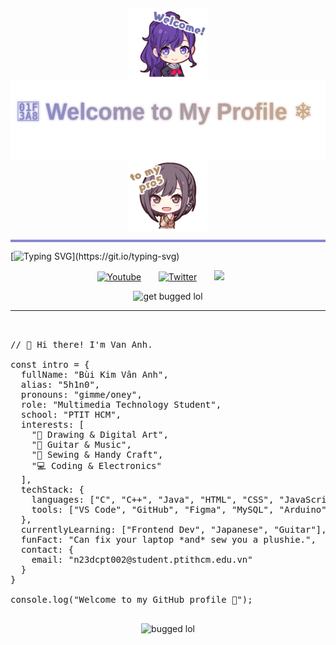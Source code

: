 <p align="center">
  <img src="./Mafuyu.png" width="130" style="vertical-align: middle;"/>
  <img src="./gradienttext.svg" height="130" style="vertical-align: middle;"/>
  <img src="./Ena.png" width="130" style="vertical-align: middle;"/>
</p>



<hr style="height:4px; background-color:#8888CC; border:none;" />

[![Typing SVG](https://readme-typing-svg.herokuapp.com?font=Fira+Code&size=25&pause=1000&color=1314FE&center=true&vCenter=true&width=1000&lines=hello%2C+my+name's+bkvanh.+nice+%E5%85%94+meet+you.)](https://git.io/typing-svg)
<p align="center">
  <a href="https://youtu.be/2Ii7UBMxWVw?si=vIX7ARuOjbyS8I_X"><img width="32px" alt="Youtube" title="Youtube" src="https://i.imgur.com/qiXu7b2.png"/></a>
  &#8287;&#8287;&#8287;&#8287;&#8287;
  <a href="https://x.com/pj_sekai/status/1538129901819158528"><img width="32px" alt="Twitter" title="Twitter" src="https://i.imgur.com/AixJgnm.png"/></a>
  &#8287;&#8287;&#8287;&#8287;&#8287;
  <a href="https://discord.gg/5UXgRt3q" alt="Discord" title="Niigo"><img width="32px" src="https://i.imgur.com/OViZO8J.png"/></a>
  &#8287;&#8287;&#8287;&#8287;&#8287;

</p>
<p align="center">
  <img src="https://media1.tenor.com/m/V8ZEl04Ef_4AAAAC/project-sekai-prsk.gif" alt="get bugged lol" width="300" />
</p>


----------------
<pre lang="markdown"> 

// 👋 Hi there! I'm Van Anh.

const intro = {
  fullName: "Bùi Kim Vân Anh",
  alias: "5h1n0",
  pronouns: "gimme/oney",
  role: "Multimedia Technology Student",
  school: "PTIT HCM",
  interests: [
    "🎨 Drawing & Digital Art",
    "🎸 Guitar & Music",
    "🧵 Sewing & Handy Craft",
    "💻 Coding & Electronics"
  ],
  techStack: {
    languages: ["C", "C++", "Java", "HTML", "CSS", "JavaScript"],
    tools: ["VS Code", "GitHub", "Figma", "MySQL", "Arduino"]
  },
  currentlyLearning: ["Frontend Dev", "Japanese", "Guitar"],
  funFact: "Can fix your laptop *and* sew you a plushie.",
  contact: {
    email: "n23dcpt002@student.ptithcm.edu.vn"
  }
}

console.log("Welcome to my GitHub profile 👾");
 </pre>
</p>
<p align="center">
  <img src="https://media.tenor.com/p6l-QhyZUogAAAAj/cockroach-dance.gif" alt="bugged lol" width="100" />
</p>

